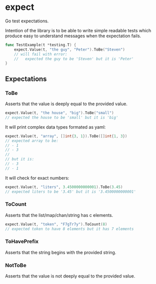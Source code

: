 # expect

Go test expectations.

Intention of the library is to be able to write simple readable tests which produce easy to understand messages when the expectation fails.

```go
func TestExample(t *testing.T) {
    expect.Value(t, "the guy", "Peter").ToBe("Steven")
    // will fail with error:
    //   expected the guy to be 'Steven' but it is 'Peter'
}
```

## Expectations

### ToBe

Asserts that the value is deeply equal to the provided value.

```go
expect.Value(t, "the house", "big").ToBe("small")
// expected the house to be 'small' but it is 'big'
```

It will print complex data types formated as yaml:

```go
expect.Value(t, "array", []int{3, 1}).ToBe([]int{1, 3})
// expected array to be:
// - 1
// - 3
//
// but it is:
// - 3
// - 1
```

It will check for exact numbers:

```go
expect.Value(t, "liters", 3.4500000000001).ToBe(3.45)
// expected liters to be '3.45' but it is '3.4500000000001'
```

### ToCount

Asserts that the list/map/chan/string has c elements.

```go
expect.Value(t, "token", "F7gTr7y").ToCount(8)
// expected token to have 8 elements but it has 7 elements
```

### ToHavePrefix

Asserts that the string begins with the provided string.

### NotToBe

Asserts that the value is not deeply equal to the provided value.
